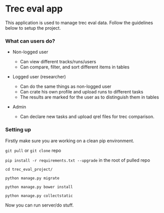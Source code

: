 # Trec eval app #

This application is used to manage trec eval data. Follow the guidelines below to setup the project.

### What can users do? ###

* Non-logged user
    * Can view different tracks/runs/users
    * Can compare, filter, and sort different items in tables

* Logged user (researcher)
    * Can do the same things as non-logged user
    * Can crate his own profile and upload runs to different tasks
    * The results are marked for the user as to distinguish them in tables

* Admin
    * Can declare new tasks and upload qrel files for trec comparison.

### Setting up ###

Firstly make sure you are working on a clean pip environment.

`git pull` or `git clone` repo

`pip install -r requirements.txt --upgrade` in the root of pulled repo

`cd trec_eval_project/`

`python manage.py migrate`

`python manage.py bower install`

`python manage.py collectstatic`

Now you can run server/do stuff.